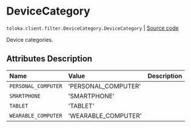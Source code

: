 # DeviceCategory
`toloka.client.filter.DeviceCategory.DeviceCategory` | [Source code](https://github.com/Toloka/toloka-kit/blob/v1.2.2/src/client/filter.py#L528)

Device categories.

## Attributes Description

| Name | Value | Description |
| :------| :-----------| :----------| 
`PERSONAL_COMPUTER`|'PERSONAL_COMPUTER'|
`SMARTPHONE`|'SMARTPHONE'|
`TABLET`|'TABLET'|
`WEARABLE_COMPUTER`|'WEARABLE_COMPUTER'|
